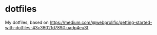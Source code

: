 # dotfiles
My dotfiles, based on https://medium.com/@webprolific/getting-started-with-dotfiles-43c3602fd789#.uadp4eu3f
